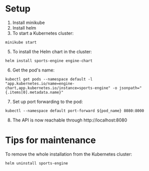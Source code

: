 # Setup
1. Install minikube
2. Install helm
3. To start a Kubernetes cluster:
```commandline
minikube start
```
5. To install the Helm chart in the cluster:
```commandline
helm install sports-engine engine-chart
```

6. Get the pod's name:
```commandline
kubectl get pods --namespace default -l "app.kubernetes.io/name=engine-chart,app.kubernetes.io/instance=sports-engine" -o jsonpath="{.items[0].metadata.name}"
```

7. Set up port forwarding to the pod:
```commandline
kubectl --namespace default port-forward ${pod_name} 8080:8000
```

8. The API is now reachable through http://localhost:8080

# Tips for maintenance

To remove the whole installation from the Kubernetes cluster:

```commandline
helm uninstall sports-engine
```